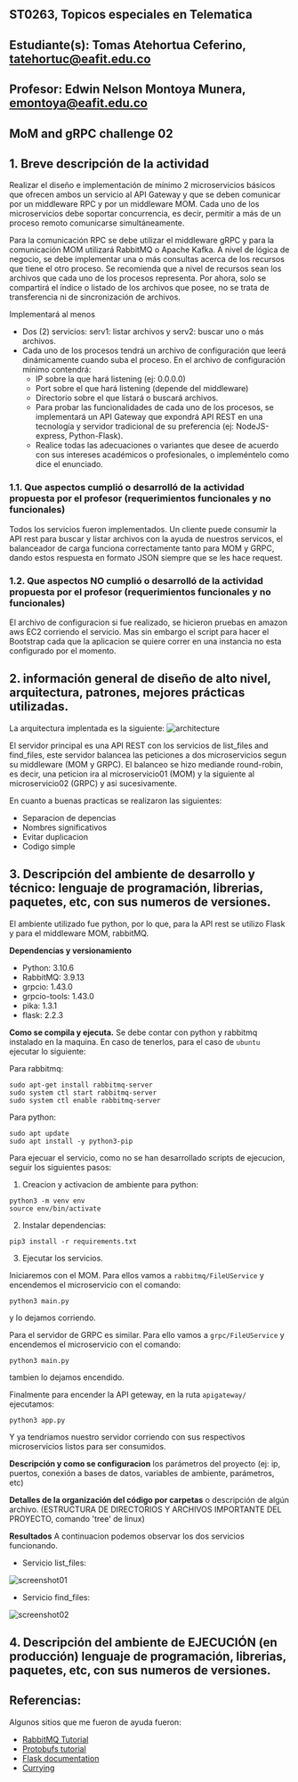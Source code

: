 ## ST0263, Topicos especiales en Telematica
##
## Estudiante(s): Tomas Atehortua Ceferino, tatehortuc@eafit.edu.co
##
## Profesor: Edwin Nelson Montoya Munera, emontoya@eafit.edu.co
##

## MoM and gRPC challenge 02
##
## 1. Breve descripción de la actividad
Realizar el diseño e implementación de mínimo 2 microservicios básicos que ofrecen ambos un servicio al API Gateway y que se deben comunicar por un middleware RPC y por un middleware MOM. Cada uno de los microservicios debe soportar concurrencia, es decir, permitir a más de un proceso remoto comunicarse simultáneamente.

Para la comunicación RPC se debe utilizar el middleware gRPC y para la comunicación MOM utilizará RabbitMQ o Apache Kafka.
A nivel de lógica de negocio, se debe implementar una o más consultas acerca de los recursos que tiene el otro proceso. Se recomienda que a nivel de recursos sean los archivos que cada uno de los procesos representa. Por ahora, solo se compartirá el índice o listado de los archivos que posee, no se trata de transferencia ni de sincronización de archivos. 

Implementará al menos
- Dos (2) servicios: serv1: listar archivos y serv2: buscar uno o más archivos.
- Cada uno de los procesos tendrá un archivo de configuración que leerá dinámicamente cuando suba el proceso. En el archivo de configuración mínimo contendrá:
    - IP sobre la que hará listening (ej: 0.0.0.0)
    - Port sobre el que hará listening (depende del middleware)
    - Directorio sobre el que listará o buscará archivos.
    - Para probar las funcionalidades de cada uno de los procesos, se implementará un API Gateway que expondrá API REST en una tecnología y servidor tradicional de su preferencia (ej: NodeJS-express, Python-Flask).
    - Realice todas las adecuaciones o variantes que desee de acuerdo con sus intereses académicos o profesionales, o impleméntelo como dice el enunciado.

### 1.1. Que aspectos cumplió o desarrolló de la actividad propuesta por el profesor (requerimientos funcionales y no funcionales)
Todos los servicios fueron implementados. Un cliente puede consumir la API rest para buscar y listar archivos con la ayuda de nuestros servicos, el balanceador de carga funciona correctamente tanto para MOM y GRPC, dando estos respuesta en formato JSON siempre que se les hace request.

### 1.2. Que aspectos NO cumplió o desarrolló de la actividad propuesta por el profesor (requerimientos funcionales y no funcionales)
El archivo de configuracion si fue realizado, se hicieron pruebas en amazon aws EC2 corriendo el servicio. Mas sin embargo el script para hacer el Bootstrap cada que la aplicacion se quiere correr en una instancia no esta configurado por el momento. 

## 2. información general de diseño de alto nivel, arquitectura, patrones, mejores prácticas utilizadas.
La arquitectura implentada es la siguiente:
![architecture](./utils/architecture.png)

El servidor principal es una API REST con los servicios de list_files and find_files, este servidor balancea las peticiones a dos microservicios segun su middleware (MOM y GRPC). El balanceo se hizo mediande round-robin, es decir, una peticion ira al microservicio01 (MOM) y la siguiente al microservicio02 (GRPC) y asi sucesivamente.

En cuanto a buenas practicas se realizaron las siguientes:
- Separacion de depencias
- Nombres significativos
- Evitar duplicacion
- Codigo simple

## 3. Descripción del ambiente de desarrollo y técnico: lenguaje de programación, librerias, paquetes, etc, con sus numeros de versiones.
El ambiente utilizado fue python, por lo que, para la API rest se utilizo Flask y para el middleware MOM, rabbitMQ. 

**Dependencias y versionamiento**
- Python: 3.10.6
- RabbitMQ: 3.9.13
- grpcio: 1.43.0
- grpcio-tools: 1.43.0
- pika: 1.3.1
- flask: 2.2.3

**Como se compila y ejecuta.**
Se debe contar con python y rabbitmq instalado en la maquina. En caso de tenerlos, para el caso de `ubuntu` ejecutar lo siguiente: 

Para rabbitmq:
```
sudo apt-get install rabbitmq-server
sudo system ctl start rabbitmq-server
sudo system ctl enable rabbitmq-server
```
Para python:
```
sudo apt update
sudo apt install -y python3-pip
```

Para ejecuar el servicio, como no se han desarrollado scripts de ejecucion, seguir los siguientes pasos:

1. Creacion y activacion de ambiente para python:
```
python3 -m venv env
source env/bin/activate
```
2. Instalar dependencias:
```
pip3 install -r requirements.txt
```
3. Ejecutar los servicios. 

Iniciaremos con el MOM. Para ellos vamos a `rabbitmq/FileUService` y encendemos el microservicio con el comando:
```
python3 main.py
```
y lo dejamos corriendo.

Para el servidor de GRPC es similar. Para ello vamos a `grpc/FileUService` y encendemos el microservicio con el comando:
```
python3 main.py
```
tambien lo dejamos encendido.

Finalmente para encender la API geteway, en la ruta `apigateway/` ejecutamos:
```
python3 app.py
```
Y ya tendriamos nuestro servidor corriendo con sus respectivos microservicios listos para ser consumidos.

**Descripción y como se configuracion**
 los parámetros del proyecto (ej: ip, puertos, conexión a bases de datos, variables de ambiente, parámetros, etc)

**Detalles de la organización del código por carpetas**
 o descripción de algún archivo. (ESTRUCTURA DE DIRECTORIOS Y ARCHIVOS IMPORTANTE DEL PROYECTO, comando 'tree' de linux)
 
**Resultados**
A continuacion podemos observar los dos servicios funcionando.
- Servicio list_files:

![screenshot01](./utils/screenshot01.png)

- Servicio find_files:

![screenshot02](./utils/screenshot02.png)

## 4. Descripción del ambiente de EJECUCIÓN (en producción) lenguaje de programación, librerias, paquetes, etc, con sus numeros de versiones.

<!-- ## IP o nombres de dominio en nube o en la máquina servidor.

### descripción y como se configura los parámetros del proyecto (ej: ip, puertos, conexión a bases de datos, variables de ambiente, parámetros, etc)

### como se lanza el servidor.

### una mini guia de como un usuario utilizaría el software o la aplicación

### opcionalmente - si quiere mostrar resultados o pantallazos  -->

## Referencias:
Algunos sitios que me fueron de ayuda fueron:
- [RabbitMQ Tutorial](https://www.rabbitmq.com/tutorials/tutorial-six-python.html)
- [Protobufs tutorial](https://www.tutorialspoint.com/protobuf/index.htm)
- [Flask documentation](https://flask.palletsprojects.com/en/2.2.x/tutorial/)
- [Currying](https://en.wikipedia.org/wiki/Currying)